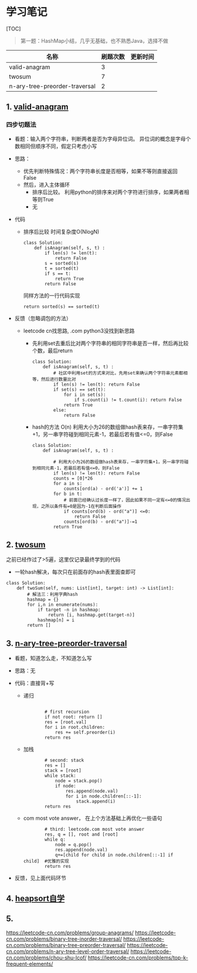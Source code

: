 # 学习笔记

[TOC]

> 第一题：HashMap小结，几乎无基础，也不熟悉Java，选择不做

| 名称                          | 刷题次数 | 更新时间 |
| ----------------------------- | -------- | -------- |
| valid-anagram                 | 3        |          |
| twosum                        | 7        |          |
| n-ary-tree-preorder-traversal | 2        |          |



## 1. [valid-anagram]( https://leetcode-cn.com/problems/valid-anagram/description/ )

### 四步切题法

- 看题：输入两个字符串，判断两者是否为字母异位词。 异位词的概念是字母个数相同但顺序不同，假定只考虑小写

- 思路：

  - 优先判断特殊情况：两个字符串长度是否相等，如果不等则直接返回 False
  - 然后，进入主体循环
    - 排序后比较。 利用python的排序来对两个字符进行排序，如果两者相等则True
    - 无

- 代码

  - 排序后比较 时间复杂度O(NlogN)

    ```
    class Solution:
        def isAnagram(self, s, t) :
            if len(s) != len(t):
                return False
            s = sorted(s)
            t = sorted(t)
            if s == t:
                return True
            return False
    ```

    同样方法的一行代码实现

    `return sorted(s) == sorted(t)`

- 反馈（忽略调包的方法）

  - leetcode cn找思路, .com python3没找到新思路

    - 先利用set去重后比对两个字符串的相同字符串是否一样，然后再比较个数，最后return

      ```
      class Solution:
          def isAnagram(self, s, t) :
              # 社区中利用set的方式来对比，先用set来确认两个字符串元素都相等，然后进行数量比对
              if len(s) != len(t): return False
              if set(s) == set(t):
                  for i in set(s):
                      if s.count(i) != t.count(i): return False
                  return True
              else:
                  return False
      ```

    - hash的方法 O(n)   利用大小为26的数组做hash表来存，一串字符集+1，另一串字符碰到相同元素-1，若最后若有值<=0，则False 

      ```
      class Solution:
          def isAnagram(self, s, t) :
              
              # 利用大小为26的数组做hash表来存，一串字符集+1，另一串字符碰到相同元素-1，若最后若有值<=0，则False
              if len(s) != len(t): return False
              counts = [0]*26
              for a in s:
                  counts[ord(a) - ord('a')] += 1
              for b in t:
                  # 前面已经确认过长度一样了，因此如果不同一定有<=0的情况出现，之所以条件有=0是因为-1在判断后面操作
                  if counts[ord(b) - ord("a")] <=0:
                      return False
                  counts[ord(b) - ord("a")]-=1
              return True
      
      ```

      

      

       

    



## 2. [twosum](https://leetcode-cn.com/problems/two-sum/description/)

之前已经作过了>5遍，这里仅记录最终学到的代码

- 一轮hash解决，每次只在前面存的hash表里面查即可

```
class Solution:
    def twoSum(self, nums: List[int], target: int) -> List[int]:
        # 解法三：利用字典hash
        hashmap = {}
        for i,n in enumerate(nums):
            if target -n in hashmap:
                return [i, hashmap.get(target-n)]
            hashmap[n] = i
        return []
```





## 3. [n-ary-tree-preorder-traversal](https://leetcode-cn.com/problems/n-ary-tree-preorder-traversal/description/)

- 看题，知道怎么走，不知道怎么写

- 思路：无

- 代码：直接背+写

  - 递归

    ```
    
            # first recursion
            if not root: return []
            res = [root.val]
            for i in root.children:
                res += self.preorder(i)
            return res
    ```

  - 加栈

    ```
    		# second: stack
            res = []
            stack = [root]
            while stack:
                node = stack.pop()
                if node:
                    res.append(node.val)
                    for i in node.children[::-1]:
                        stack.append(i)
            return res
    
    ```

    

  - com most vote answer， 在上个方法基础上再优化一些语句

    ```
    		# third: leetcode.com most vote answer
            res, q = [], root and [root]
            while q:
                node = q.pop()
                res.append(node.val)
                q+=[child for child in node.children[::-1] if child]  #优雅的实现
            return res
    
    ```

- 反馈，见上面代码环节



## 4. [heapsort自学]( https://www.geeksforgeeks.org/heap-sort/)



## 5. 



 https://leetcode-cn.com/problems/group-anagrams/
https://leetcode-cn.com/problems/binary-tree-inorder-traversal/
https://leetcode-cn.com/problems/binary-tree-preorder-traversal/
https://leetcode-cn.com/problems/n-ary-tree-level-order-traversal/
https://leetcode-cn.com/problems/chou-shu-lcof/
https://leetcode-cn.com/problems/top-k-frequent-elements/ 